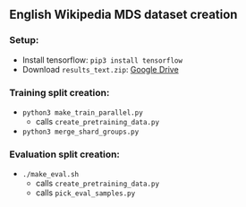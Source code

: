 ## English Wikipedia MDS dataset creation

### Setup:

- Install tensorflow: `pip3 install tensorflow`
- Download `results_text.zip`: [Google Drive](https://drive.google.com/drive/folders/1cywmDnAsrP5-2vsr8GDc6QUc7VWe-M3v)

### Training split creation:

- `python3 make_train_parallel.py`
  - calls `create_pretraining_data.py`
- `python3 merge_shard_groups.py`

### Evaluation split creation:

- `./make_eval.sh`
  - calls `create_pretraining_data.py`
  - calls `pick_eval_samples.py`
